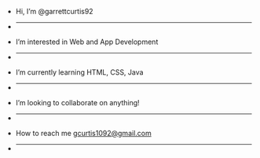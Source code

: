 -  Hi, I’m @garrettcurtis92
- <hr>
-  I’m interested in Web and App Development
- <hr>
-  I’m currently learning HTML, CSS, Java
- <hr>
-  I’m looking to collaborate on anything!
- <hr>
-  How to reach me gcurtis1092@gmail.com
- <hr>

<!---
IndianaBJC/IndianaBJC is a ✨ special ✨ repository because its `README.md` (this file) appears on your GitHub profile.
You can click the Preview link to take a look at your changes.
--->
